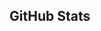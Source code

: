 ## GitHub Stats


<!-- <img src="https://github-readme-stats.vercel.app/api?username=pratik-adh&show_icons=true&theme=dark" alt="pratik-adh" /> -->
<!-- <img src="https://github-readme-stats.vercel.app/api/top-langs/?username=pratik-adh&layout=compact&count_private=true&theme=dark" /> -->
<!--
**pratik-adh/pratik-adh** is a ✨ _special_ ✨ repository because its `README.md` (this file) appears on your GitHub profile.

Here are some ideas to get you started:

- 🔭 I’m currently working on ...
- 🌱 I’m currently learning ...
- 👯 I’m looking to collaborate on ...
- 🤔 I’m looking for help with ...
- 💬 Ask me about ...
- 📫 How to reach me: ...
- 😄 Pronouns: ...
- ⚡ Fun fact: ...
-->
